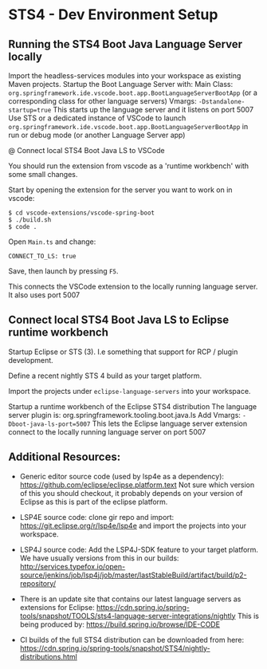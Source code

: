 # STS4 - Dev Environment Setup

## Running the STS4 Boot Java Language Server locally

Import the headless-services modules into your workspace as existing Maven projects.
Startup the Boot Language Server with:
Main Class: `org.springframework.ide.vscode.boot.app.BootLanguageServerBootApp` (or a corresponding class for other language servers)
Vmargs: `-Dstandalone-startup=true`
This starts up the language server and it listens on port 5007
Use STS or a dedicated instance of VSCode to launch `org.springframework.ide.vscode.boot.app.BootLanguageServerBootApp` in run or debug mode (or another Language Server app)

@ Connect local STS4 Boot Java LS to VSCode

You should run the extension from vscode as a 'runtime workbench' with some small changes.

Start by opening the extension for the server you want to work on in vscode:

```
$ cd vscode-extensions/vscode-spring-boot
$ ./build.sh
$ code .
```

Open `Main.ts` and change:
```
CONNECT_TO_LS: true
```

Save, then launch by pressing `F5`.

This connects the VSCode extension to the locally running language server.
It also uses port 5007

## Connect local STS4 Boot Java LS to Eclipse runtime workbench

Startup Eclipse or STS (3). I.e something that support for RCP / plugin development.

Define a recent nightly STS 4 build as your target platform.

Import the projects under `eclipse-language-servers` into your workspace.

Startup a runtime workbench of the Eclipse STS4 distribution
The language server plugin is: org.springframework.tooling.boot.java.ls
Add Vmargs: `-Dboot-java-ls-port=5007`
This lets the Eclipse language server extension connect to the locally running language server on port 5007

## Additional Resources:

- Generic editor source code (used by lsp4e as a dependency): https://github.com/eclipse/eclipse.platform.text
  Not sure which version of this you should checkout, it probably depends on your version of Eclipse as this is part
  of the eclipse platform. 
- LSP4E source code: clone gir repo and import: https://git.eclipse.org/r/lsp4e/lsp4e and import the projects into your workspace.
- LSP4J source code: Add the LSP4J-SDK feature to your target platform. We have usually versions from this in our builds:
         http://services.typefox.io/open-source/jenkins/job/lsp4j/job/master/lastStableBuild/artifact/build/p2-repository/

- There is an update site that contains our latest language servers as extensions for Eclipse:
  https://cdn.spring.io/spring-tools/snapshot/TOOLS/sts4-language-server-integrations/nightly
  This is being produced by:
  https://build.spring.io/browse/IDE-CODE

- CI builds of the full STS4 distribution can be downloaded from here:
  https://cdn.spring.io/spring-tools/snapshot/STS4/nightly-distributions.html



